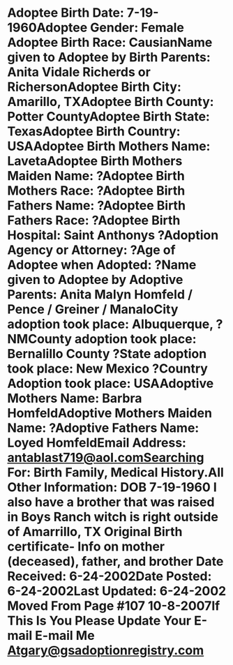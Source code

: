 # Adoptee Birth Date: 7-19-1960Adoptee Gender: Female Adoptee Birth Race: CausianName given to Adoptee by Birth Parents: Anita Vidale Richerds or RichersonAdoptee Birth City: Amarillo, TXAdoptee Birth County: Potter CountyAdoptee Birth State: TexasAdoptee Birth Country: USAAdoptee Birth Mothers Name: LavetaAdoptee Birth Mothers Maiden Name: ?Adoptee Birth Mothers Race: ?Adoptee Birth Fathers Name: ?Adoptee Birth Fathers Race: ?Adoptee Birth Hospital: Saint Anthonys ?Adoption Agency or Attorney: ?Age of Adoptee when Adopted: ?Name given to Adoptee by Adoptive Parents: Anita Malyn Homfeld / Pence / Greiner / ManaloCity adoption took place: Albuquerque, ? NMCounty adoption took place: Bernalillo County ?State adoption took place: New Mexico ?Country Adoption took place: USAAdoptive Mothers Name: Barbra HomfeldAdoptive Mothers Maiden Name: ?Adoptive Fathers Name: Loyed HomfeldEmail Address: antablast719@aol.comSearching For: Birth Family, Medical History.All Other Information: DOB 7-19-1960 I also have a brother that was raised in Boys Ranch witch is right outside of Amarrillo, TX Original Birth certificate- Info on mother (deceased), father, and brother Date Received: 6-24-2002Date Posted: 6-24-2002Last Updated: 6-24-2002 Moved From Page #107 10-8-2007If This Is You Please Update Your E-mail E-mail Me Atgary@gsadoptionregistry.com